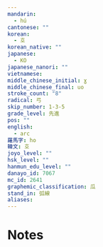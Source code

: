 ```yaml
---
mandarin:
  - hú
cantonese: ""
korean:
  - 호
korean_native: ""
japanese:
  - KO
japanese_nanori: ""
vietnamese:
middle_chinese_initial: ɣ
middle_chinese_final: uo
stroke_count: "8"
radical: 弓
skip_number: 1-3-5
grade_level: 先進
pos: ""
english:
  - arc
羅馬字: ho
韓文: 호
joyo_level: ""
hsk_level: ""
hanmun_edu_level: ""
danayo_id: 7067
mc_id: 2641
graphemic_classification: 瓜
stand_in: 弧線
aliases:
---
```


# Notes
